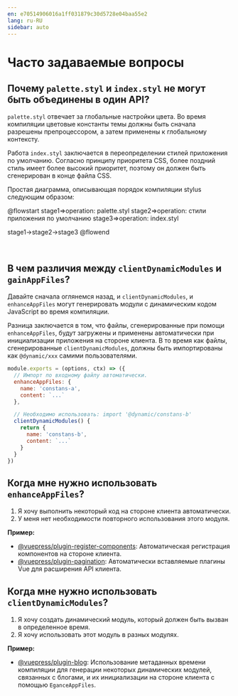 ```yaml
---
en: e70514906016a1ff031879c30d5728e04baa55e2
lang: ru-RU
sidebar: auto
---
```


# Часто задаваемые вопросы

## Почему `palette.styl` и `index.styl` не могут быть объединены в один API?

`palette.styl` отвечает за глобальные настройки цвета. Во время компиляции цветовые константы темы должны быть сначала разрешены препроцессором, а затем применены к глобальному контексту. 

Работа `index.styl` заключается в переопределении стилей приложения по умолчанию. Согласно принципу приоритета CSS, более поздний стиль имеет более высокий приоритет, поэтому он должен быть сгенерирован в конце файла CSS. 

Простая диаграмма, описывающая порядок компиляции stylus следующим образом:

@flowstart
stage1=>operation: palette.styl
stage2=>operation: стили приложения по умолчанию
stage3=>operation: index.styl

stage1->stage2->stage3
@flowend

<br>

## В чем различия между `clientDynamicModules` и `gainAppFiles`?

Давайте сначала оглянемся назад, и `clientDynamicModules`, и `enhanceAppFiles` могут генерировать модули с динамическим кодом JavaScript во время компиляции.

Разница заключается в том, что файлы, сгенерированные при помощи `enhanceAppFiles`, будут загружены и применены автоматически при инициализации приложения на стороне клиента. В то время как файлы, сгенерированные `clientDynamicModules`, должны быть импортированы как `@dynamic/xxx` самими пользователями.

```js
module.exports = (options, ctx) => ({
  // Импорт по входному файлу автоматически.
  enhanceAppFiles: {
    name: 'constans-a',
    content: `...`
  },

  // Необходимо использовать: import '@dynamic/constans-b'
  clientDynamicModules() {
    return {
      name: 'constans-b',
      content: `...`
    }
  }
})
```

## Когда мне нужно использовать `enhanceAppFiles`?

1. Я хочу выполнить некоторый код на стороне клиента автоматически.
2. У меня нет необходимости повторного использования этого модуля.

**Пример:**

- [@vuepress/plugin-register-components](https://github.com/vuejs/vuepress/tree/master/packages/@vuepress/plugin-register-components/index.js#L24): Автоматическая регистрация компонентов на стороне клиента.
- [@vuepress/plugin-pagination](https://github.com/vuejs/vuepress/blob/master/packages/@vuepress/plugin-pagination/index.js#L14): Автоматически вставляемые плагины Vue для расширения API клиента.

## Когда мне нужно использовать `clientDynamicModules`?

1. Я хочу создать динамический модуль, который должен быть вызван в определенное время.
2. Я хочу использовать этот модуль в разных модулях.

**Пример:**

- [@vuepress/plugin-blog](https://github.com/ulivz/vuepress-plugin-blog/blob/master/src/index.ts#L167): Использование метаданных времени компиляции для генерации некоторых динамических модулей, связанных с блогами, и их инициализации на стороне клиента с помощью `EganceAppFiles`.

